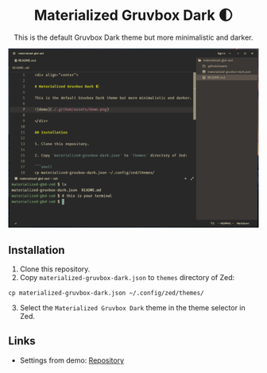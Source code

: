 <div align="center">

# Materialized Gruvbox Dark 🌓

This is the default Gruvbox Dark theme but more minimalistic and darker.

![demo](./.github/assets/demo.png)

</div>

## Installation

1. Clone this repository.
2. Copy `materialized-gruvbox-dark.json` to `themes` directory of Zed:
```shell
cp materialized-gruvbox-dark.json ~/.config/zed/themes/
```
3. Select the `Materialized Gruvbox Dark` theme in the theme selector in Zed.

## Links

- Settings from demo: [Repository](https://github.com/arimatakao/zed-settings)
